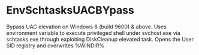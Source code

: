 # EnvSchtasksUACBYpass

Bypass UAC elevation on Windows 8 (build 9600) & above. Uses environment variable to execute privileged shell under svchost.exe via schtasks.exe through exploiting DiskCleanup elevated task. Opens the User SID registry and overwrites %WINDIR%